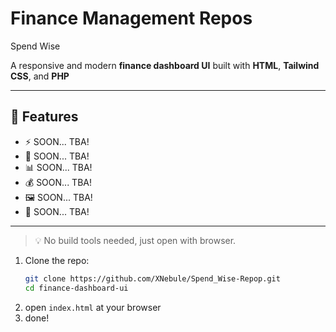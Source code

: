 # Finance Management Repos
Spend Wise

A responsive and modern **finance dashboard UI** built with **HTML**, **Tailwind CSS**, and **PHP**

---

## 🚀 Features

- ⚡ SOON... TBA!
- 🧭 SOON... TBA!
- 📊 SOON... TBA!
- 💰 SOON... TBA!
- 🖼️ SOON... TBA!
- 🧩 SOON... TBA!

---

> 💡 No build tools needed, just open with browser.

1. Clone the repo:
   ```bash
   git clone https://github.com/XNebule/Spend_Wise-Repop.git
   cd finance-dashboard-ui
2. open `index.html` at your browser
3. done!